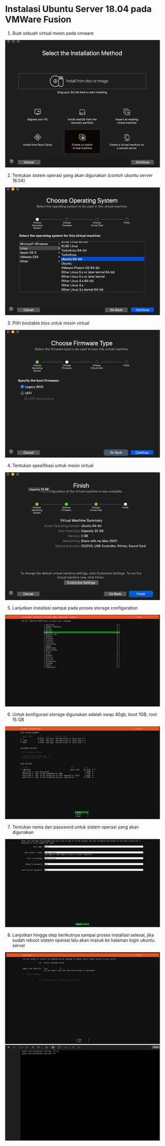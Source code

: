 # Instalasi Ubuntu Server 18.04 pada VMWare Fusion

1. Buat sebuah virtual mesin pada vmware

![1](../asset/01.png)

2. Tentukan sistem operasi yang akan digunakan (contoh ubuntu server 18.04)

![2](../asset/02.png)

3. Pilih bootable bios untuk mesin virtual

![3](../asset/03.png)

4. Tentukan spesifikasi untuk mesin virtual 

![4](../asset/04.png)

5. Lanjutkan installasi sampai pada proses storage configuration

![5](../asset/05.png)

6. Untuk  konfigurasi storage digunakan adalah swap 40gb, boot 1GB, root 15 GB

![6](../asset/06.png)


7. Tentukan nama dan password untuk sistem operasi yang akan digunakan 

![7](../asset/07.png)

8. Lanjutkan hingga step berikutnya sampai proses installasi selesai, jika sudah reboot sistem operasi lalu akan masuk ke halaman login ubuntu server

![8](../asset/08.png)
![9](../asset/09.png)